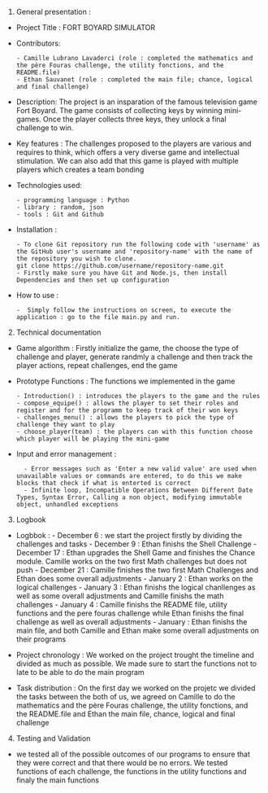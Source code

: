 1. General presentation :
  - Project Title : FORT BOYARD SIMULATOR

  - Contributors:

        - Camille Lubrano Lavaderci (role : completed the mathematics and the père Fouras challenge, the utility fonctions, and the README.file)
        - Ethan Sauvanet (role : completed the main file; chance, logical and final challenge)
  
  - Description: The project is an insparation of the famous television game Fort Boyard. The game consists of collecting keys by winning mini-games. Once the player collects three keys, they unlock a final challenge to win.
  
  - Key features : The challenges proposed to the players are various and requires to think, which offers a very diverse game and intellectual stimulation. We can also add that this game is played with multiple players which creates a team bonding
  
  - Technologies used:

        - programming language : Python
        - library : random, json
        - tools : Git and Github
  
  - Installation :

        - To clone Git repository run the following code with 'username' as the GitHub user's username and 'repository-name' with the name of the repository you wish to clone.
        git clone https://github.com/username/repository-name.git
        - Firstly make sure you have Git and Node.js, then install Dependencies and then set up configuration

  - How to use :
   
        -  Simply follow the instructions on screen, to execute the application : go to the file main.py and run.


2. Technical documentation
  - Game algorithm : Firstly initialize the game, the choose the type of challenge and player, generate randmly a challenge and then track the player actions, repeat challenges, end the game

  - Prototype Functions : The functions we implemented in the game

        - Introduction() : introduces the players to the game and the rules
        - compose_equipe() : allows the player to set their roles and register and for the programm to keep track of their won keys 
        - challenges_menu() : allows the players to pick the type of challenge they want to play 
        - choose_player(team) : the players can with this function choose which player will be playing the mini-game

- Input and error management :
  
        - Error messages such as 'Enter a new valid value' are used when unavailable values or commands are entered, to do this we make blocks that check if what is enterted is correct
        - Infinite loop, Incompatible Operations Between Different Date Types, Syntax Error, Calling a non object, modifying immutable object, unhandled exceptions


3. Logbook
 - Logbbok :
       - December 6 : we start the project firstly by dividing the challenges and tasks
       - December 9 : Ethan finishs the Shell Challenge
       - December 17 : Ethan upgrades the Shell Game and finishes the Chance module. Camille works on the two first Math challenges but does not push
       - December 21 : Camille finishes the two first Math Challenges and Ethan does some overall adjustments
       - January 2 : Ethan works on the logical challenges
       - January 3 : Ethan finishs the logical chanllenges as well as some overall adjustments and Camille finishs the math challenges
       - January 4 : Camille finishs the README file, utility functions and the pere fouras challenge while Ethan finishs the final challenge as well as overall adjustments
       - January  : Ethan finishs the main file, and both Camille and Ethan make some overall adjustments on their programs 
 
 - Project chronology : We worked on the project trought the timeline and divided as much as possible. We made sure to start the functions not to late to be able to do the main program

 - Task distribution : On the first day we worked on the projetc we divided the tasks between the both of us, we agreed on Camille to do the mathematics and the père Fouras challenge, the utility fonctions, and the README.file and Ethan the main file, chance, logical and final challenge

4. Testing and Validation
- we tested all of the possible outcomes of our programs to ensure that they were correct and that there would be no errors. We tested functions of each challenge, the functions in the utility functions and finaly the main functions

  
